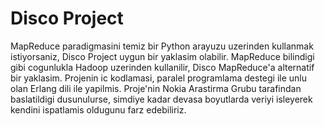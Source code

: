 # Disco Project

MapReduce paradigmasini temiz bir Python arayuzu uzerinden kullanmak
istiyorsaniz, Disco Project uygun bir yaklasim olabilir. MapReduce
bilindigi gibi cogunlukla Hadoop uzerinden kullanilir, Disco
MapReduce'a alternatif bir yaklasim. Projenin ic kodlamasi, paralel
programlama destegi ile unlu olan Erlang dili ile yapilmis. Proje'nin
Nokia Arastirma Grubu tarafindan baslatildigi dusunulurse, simdiye
kadar devasa boyutlarda veriyi isleyerek kendini ispatlamis oldugunu
farz edebiliriz.




